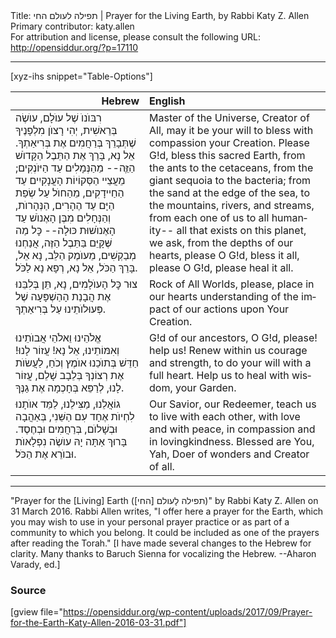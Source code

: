 <html>
<head></head>
<body>
Title: תפילה לעולם החי | Prayer for the Living Earth, by Rabbi Katy Z. Allen<br />
Primary contributor: katy.allen<br />
For attribution and license, please consult the following URL: <a href="http://opensiddur.org/?p=17110">http://opensiddur.org/?p=17110</a>
<p />
<hr />

[xyz-ihs snippet="Table-Options"]<table style="margin-left: auto; margin-right: auto;" class="draggable">
<thead><tr><th id="x" style="text-align: right;">Hebrew</th><th style="text-align: left;">English</th></tr></thead>
<tbody>
<tr>
<td style="vertical-align:top;">
<div class="liturgy" lang="he">
רִבּוֺנוֺ שֶׁל עוֺלָם, עוֺשֶׂה בְּרֵאשִׁית,
יְהִי רָצוֺן מִלְפָנֶיךָ
שֶׁתְּבָרֵךְ בְּרַחֲמִים אֶת בְּרִיאַתְךָ.
אֵל נָא,
בָּרֵךְ אֶת הַתֵּבֶל הַקָּדוֺשׁ הַזֵֶּה--
מֵהַנְּמָלִים עַד הַיּוֺנְקִים;
מֵעֲצֵיי הַסְּקוֹיוֹת הָעֲנָקִיִים
עַד הַחַיידָקִים,
מֵהַחוֺל עַל שְׂפַת הַיָּם
עַד הֶהָרִים, הַנְּהָרוֺת, וְהַנְּחָלִים
מִבֶּן הָאֶנוֺשׁ 
עַד הָאֶנוֺשׁוּת כּוּלָה--
כׇּל מַה שֶּׁקָּיֵּם בַּתֵּבֶל הַזֶּה,
אֲנַחְנוּ מְבַקְשִׁים,
מֵעוֺמֶק הַלֵּב,
נָא אֵל, בָּרֵךְ הַכֹּל,
אֵל נָא, רְפָא נָא לַכֹּל.
</span></div>
</td>
 
<td style="vertical-align:top;">
<div class="english" lang="en">
Master of the Universe, Creator of All,
may it be your will
to bless with compassion your Creation.
Please G!d,
bless this sacred Earth,
from the ants to the cetaceans,
from the giant sequoia
to the bacteria;
from the sand at the edge of the sea,
to the mountains, rivers, and streams,
from each one of us
to all humanity--
all that exists on this planet,
we ask,
from the depths of our hearts,
please O G!d, bless it all,
please O G!d, please heal it all.
</div></td>
</tr>


<tr>
<td style="vertical-align:top;">
<div class="liturgy" lang="he">
צוּר כׇּל הָעוֺלָמִים, 
נָא, תֵּן בְּלִבֵּנוּ 
אֶת הֲבָנַת הָהַשְׁפָּעָה שֶׁל פְּעוּלוֺתֵינוּ
עַל בְּרִיאַתְךָ.
</span></div>
</td>
 
<td style="vertical-align:top;">
<div class="english" lang="en">
Rock of All Worlds,
please, place in our hearts 
understanding of the impact of our actions
upon Your Creation.
</div></td>
</tr>


<tr>
<td style="vertical-align:top;">
<div class="liturgy" lang="he">
אֱלֹהֵינוּ וֵאלֹהֵי אֲבוֺתֵינוּ וְאִמּוֹתֵינוּ,
אֵל נָא!
עֲזוֹר לָנוּ!
חַדֵּשׁ בְּתוֺכֵנוּ אוֺמֶץ וְכֹחַ,
לַעֲשׂוֺת אֶת רְצוֹנְךָ בְּלֵבָב שָׁלֵם,
עֲזוֹר לָנוּ, 
לְרַפֵּא בְּחָכְמָה אֶת גַנֶּךָ.
</span></div>
</td>
 
<td style="vertical-align:top;">
<div class="english" lang="en">
G!d of our ancestors,
O G!d, please!
help us!
Renew within us courage and strength,
to do your will with a full heart.
Help us
to heal with wisdom, your Garden.
</div></td>
</tr>


<tr>
<td style="vertical-align:top;">
<div class="liturgy" lang="he">
גוֹאֲלֵנוּ, מַצִּילֵנוּ,
לַמֵּד אוֺתָנוּ 
לִחְיוֺת אֶחָד עִם הַשֵּׁנִי, 
בְּאַהֲבָה וּבְשָׁלוֺם,
בְּרַחֲמִים וּבְחֶסֶד.
בָּרוּךְ אַתָּה יָהּ
עוֺשֶׂה נִפְלָאוֺת
וּבוֺרֵא אֶת הַכֹּל.
</span></div>
</td>
 
<td style="vertical-align:top;">
<div class="english" lang="en">
Our Savior, our Redeemer,
teach us 
to live with each other,
with love and with peace,
in compassion and in lovingkindness.
Blessed are You, Yah,
Doer of wonders 
and Creator of all.
</div></td>
</tr>
</tbody></table>

<hr />

"Prayer for the [Living] Earth (תפילה לָעולם [החי]‏)" by Rabbi Katy Z. Allen on 31 March 2016. Rabbi Allen writes, "I offer here a prayer for the Earth, which you may wish to use in your personal prayer practice or as part of a community to which you belong. It could be included as one of the prayers after reading the Torah." [I have made several changes to the Hebrew for clarity. Many thanks to Baruch Sienna for vocalizing the Hebrew. --Aharon Varady, ed.]

<h3>Source</h3>

[gview file="https://opensiddur.org/wp-content/uploads/2017/09/Prayer-for-the-Earth-Katy-Allen-2016-03-31.pdf"]
</body>
</html>